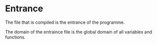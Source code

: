 # Entrance

The file that is compiled is the entrance of the programme.

The domain of the entraince file is the global domain of all variables and functions.

